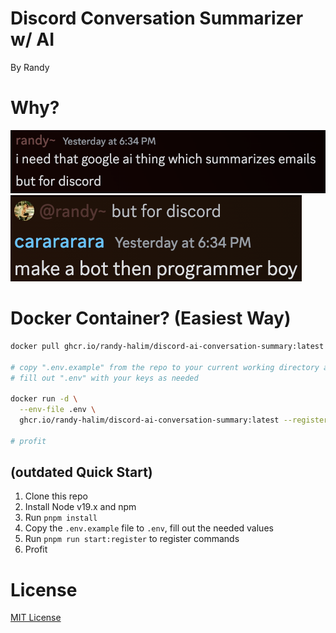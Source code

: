 # Discord Conversation Summarizer w/ AI

By Randy

# Why?

![Image](docs/img/hook-1.png)
![Image](docs/img/hook-2.png)

# Docker Container? (Easiest Way)

```sh
docker pull ghcr.io/randy-halim/discord-ai-conversation-summary:latest

# copy ".env.example" from the repo to your current working directory as ".env"
# fill out ".env" with your keys as needed

docker run -d \
  --env-file .env \
  ghcr.io/randy-halim/discord-ai-conversation-summary:latest --register

# profit
```

## (outdated Quick Start)

1. Clone this repo
2. Install Node v19.x and npm
3. Run `pnpm install`
4. Copy the `.env.example` file to `.env`, fill out the needed values
5. Run `pnpm run start:register` to register commands
6. Profit

# License

[MIT License](https://fcrh.mit-license.org/)
